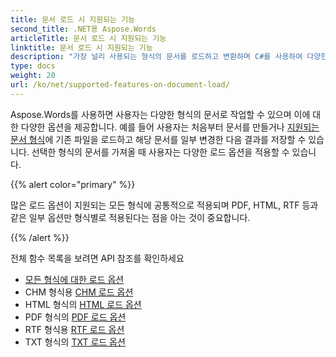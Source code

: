```yaml
---
title: 문서 로드 시 지원되는 기능
second_title: .NET용 Aspose.Words
articleTitle: 문서 로드 시 지원되는 기능
linktitle: 문서 로드 시 지원되는 기능
description: "가장 널리 사용되는 형식의 문서를 로드하고 변환하며 C#를 사용하여 다양한 Microsoft Word 기능을 지원합니다."
type: docs
weight: 20
url: /ko/net/supported-features-on-document-load/
---
```


Aspose.Words를 사용하면 사용자는 다양한 형식의 문서로 작업할 수 있으며 이에 대한 다양한 옵션을 제공합니다. 예를 들어 사용자는 처음부터 문서를 만들거나 [지원되는 문서 형식](/words/ko/net/supported-document-formats/)에 기존 파일을 로드하고 해당 문서를 일부 변경한 다음 결과를 저장할 수 있습니다. 선택한 형식의 문서를 가져올 때 사용자는 다양한 로드 옵션을 적용할 수 있습니다.

{{% alert color="primary" %}}

많은 로드 옵션이 지원되는 모든 형식에 공통적으로 적용되며 PDF, HTML, RTF 등과 같은 일부 옵션만 형식별로 적용된다는 점을 아는 것이 중요합니다.

{{% /alert %}}

전체 함수 목록을 보려면 API 참조를 확인하세요

- [모든 형식에 대한 로드 옵션](https://reference.aspose.com/words/net/aspose.words.loading/loadoptions/)
- CHM 형식용 [CHM 로드 옵션](https://reference.aspose.com/words/net/aspose.words.loading/chmloadoptions/)
- HTML 형식의 [HTML 로드 옵션](https://reference.aspose.com/words/net/aspose.words.loading/htmlloadoptions/)
- PDF 형식의 [PDF 로드 옵션](https://reference.aspose.com/words/net/aspose.words.loading/pdfloadoptions/)
- RTF 형식용 [RTF 로드 옵션](https://reference.aspose.com/words/net/aspose.words.loading/rtfloadoptions/)
- TXT 형식의 [TXT 로드 옵션](https://reference.aspose.com/words/net/aspose.words.loading/txtloadoptions/)
